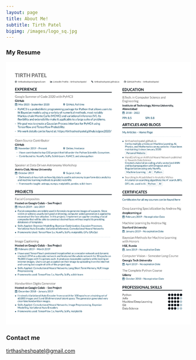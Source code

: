```yaml
---
layout: page
title: About Me!
subtitle: Tirth Patel 
bigimg: /images/logo_sq.jpg
---
```



### My Resume

![Resume](/images/resume.svg)

### Contact me

[tirthasheshpatel@gmail.com](mailto:tirthasheshpatel@gmail.com)
